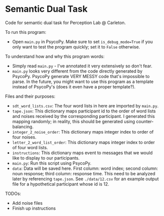 # Semantic Dual Task
Code for semantic dual task for Perception Lab @ Carleton.

To run this program:
- Open `main.py` in PsycoPy. Make sure to set `is_debug_mode=True` if you only want to test the program quickly; set it to `False` otherwise.

To understand how and why this program words:
- Simply read `main.py` - I've annotated it very extensively so don't fear.
- `main.py` looks very different from the code directly generated by PsycoPy. PsycoPy generate VERY MESSY code that's impossible to parse. In the future, you might want to use this program as a template instead of PsycoPy's (does it even have a proper template?).

Files and their purposes:
- `sdt_word_lists.csv`: The four word lists in here are imported by `main.py`.
- `tape.json`: This dictionary maps participant id to the order of word lists and noises received by the corresponding participant. I generated this mapping randomly; in reality, this should be generated using counter-balancing.
- `integer_2_noise_order`: This dictionary maps integer index to order of four noises.
- `letter_2_word_list_order`: This dictionary maps integer index to order of four word lists.
- `instructions`: This dictionary maps event to messages that we would like to display to our participants.
- `main.py`: Run this script using PsycoPy. 
- `data`: Data will be saved here. First column: word index; second column: noun response; third column: response time. This need to be analyzed later by referencing `tape.json`. See `./data/12.csv` for an example output file for a hypothetical participant whose id is 12.

TODOs:
- Add noise files
- Finish up instructions
